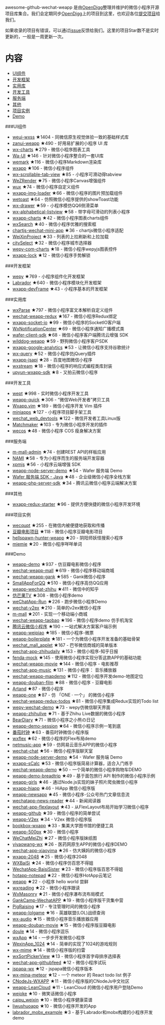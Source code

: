 awesome-github-wechat-weapp 是由[OpenDigg](http://www.opendigg.com/)整理并维护的微信小程序开源项目库集合。我们会定期同步[OpenDigg](http://www.opendigg.com/tags/wechat-app)上的项目到这里，也欢迎各位[提交项目](https://github.com/opendigg/opending-share-projects)给我们。 

如果收录的项目有错误，可以通过[issue](https://github.com/opendigg/awesome-github-wechat-weapp/issues)反馈给我们。这里的项目Star数不是实时更新的，一般是一周更新一次。 

# 内容 

- [UI组件](#UI组件) 
- [开发框架](#开发框架) 
- [实用库](#实用库) 
- [开发工具](#开发工具) 
- [服务端](#服务端) 
- [其他](#其他) 
- [项目实例](#项目实例) 
- [Demo](#Demo) 

###UI组件 

- [weui-wxss](https://github.com/weui/weui-wxss) ★1404 - 同微信原生视觉体验一致的基础样式库 
- [zanui-weapp](https://github.com/youzan/zanui-weapp) ★490 - 好用易扩展的小程序 UI 库 
- [wx-charts](https://github.com/xiaolin3303/wx-charts) ★279 - 微信小程序图表工具 
- [Wa-UI](https://github.com/liujians/Wa-UI) ★146 - 针对微信小程序整合的一套UI库 
- [wemark](https://github.com/TooBug/wemark) ★116 - 微信小程序Markdown渲染库 
- [wxapp](https://github.com/youzouzou/wxapp) ★106 - 微信小程序组件 
- [wx-scrollable-tab-view](https://github.com/zhongjie-chen/wx-scrollable-tab-view) ★85 - 小程序可滑动得tabview 
- [WeZRender](https://github.com/guyoung/WeZRender) ★75 - 微信小程序Canvas增强组件 
- [wux](https://github.com/skyvow/wux) ★74 - 微信小程序自定义组件 
- [wxapp-img-loader](https://github.com/o2team/wxapp-img-loader) ★66 - 微信小程序的图片预加载组件 
- [wetoast](https://github.com/kiinlam/wetoast) ★64 - 仿照微信小程序提供的showToast功能 
- [wx-drawer](https://github.com/zhongjie-chen/wx-drawer) ★59 - 小程序模仿QQ6侧滑菜单 
- [wx-alphabetical-listview](https://github.com/zhongjie-chen/wx-alphabetical-listview) ★58 - 带字母可滑动的列表小程序 
- [wxapp-charts](https://github.com/hawx1993/wxapp-charts) ★42 - 微信小程序图表charts组件 
- [wxSearch](https://github.com/icindy/wxSearch) ★40 - 微信小程序优雅的搜索框 
- [chartjs-wechat-mini-app](https://github.com/xiabingwu/chartjs-wechat-mini-app) ★36 - chartjs微信小程序适配 
- [WeiXinProject](https://github.com/lidong1665/WeiXinProject) ★33 - 列表的上拉刷新和上拉加载 
- [citySelect](https://github.com/chenjinxinlove/citySelect) ★32 - 微信小程序城市选择器 
- [wepy-com-charts](https://github.com/CalvinHong/wepy-com-charts) ★18 - 微信小程序wepyjs图表控件 
- [wxapp-lock](https://github.com/demi520/wxapp-lock) ★12 - 微信小程序手势解锁 

###开发框架 

- [wepy](https://github.com/wepyjs/wepy) ★769 - 小程序组件化开发框架 
- [Labrador](https://github.com/maichong/labrador) ★640 - 微信小程序模块化开发框架 
- [wxapp-devFrame](https://github.com/hss01248/wxapp-devFrame) ★43 - 小程序基本的开发框架 

###实用库 

- [wxParse](https://github.com/icindy/wxParse) ★797 - 微信小程序富文本解析自定义组件 
- [wechat-weapp-redux](https://github.com/charleyw/wechat-weapp-redux) ★167 - 微信小程序Redux绑定 
- [wxapp-socket-io](https://github.com/fanweixiao/wxapp-socket-io) ★99 - 微信小程序的SocketIO客户端 
- [WxNotificationCenter](https://github.com/icindy/WxNotificationCenter) ★69 - 微信小程序通知广播模式类 
- [wafer-client-sdk](https://github.com/tencentyun/weapp-client-sdk) ★68 - 微信小程序客户端腾讯云增强 SDK 
- [wilddog-weapp](https://github.com/WildDogTeam/wilddog-weapp) ★59 - 野狗微信小程序客户SDK 
- [wxapp-google-analytics](https://github.com/rchunping/wxapp-google-analytics) ★53 - 让微信小程序支持谷歌统计 
- [wx-query](https://github.com/stephenml/wx-query) ★52 - 微信小程序仿jQuery插件 
- [wxapp-jsapi](https://github.com/baidumapapi/wxapp-jsapi) ★28 - 百度地图微信小程序 
- [wxstream](https://github.com/wpcfan/wxstream) ★18 - 微信小程序的响应式编程类库封装 
- [upyun-wxapp-sdk](https://github.com/upyun/upyun-wxapp-sdk) ★8 - 又拍云微信小程序 

###开发工具 

- [wept](https://github.com/chemzqm/wept) ★998 - 实时微信小程序开发工具 
- [weapp-quick](https://github.com/phodal/weapp-quick) ★306 - “微信Web开发者”拷贝工具 
- [Wxapp.vim](https://github.com/chemzqm/wxapp.vim) ★189 - 微信小程序开发 Vim 插件 
- [miniapps](https://github.com/DDFE/miniapps) ★127 - 小程序项目脚手架工具 
- [wechat_web_devtools](https://github.com/yuan1994/wechat_web_devtools) ★122 - 微信开发者工具Linux版 
- [Matchmaker](https://github.com/lypeer/Matchmaker) ★103 - 专为微信小程序开发的插件 
- [wecos](https://github.com/tencentyun/wecos) ★48 - 微信小程序 COS 瘦身解决方案 

###服务端 

- [m-mall-admin](https://github.com/skyvow/m-mall-admin) ★74 - 创建REST API的样板应用 
- [NAMI](https://github.com/wodenwang/nami) ★58 - 专为小程序而生的服务端开发容器 
- [xpmjs](https://github.com/XpmJS/xpmjs) ★56 - 小程序云端增强 SDK 
- [weapp-node-server-demo](https://github.com/tencentyun/weapp-node-server-demo) ★54 - Wafer 服务端 Demo 
- [Wafer 服务端 SDK - Java](https://github.com/tencentyun/weapp-java-server-sdk) ★48 - 企业级微信小程序全栈方案 
- [weapp-php-server-sdk](https://github.com/tencentyun/weapp-php-server-sdk) ★34 - 腾讯云微信小程序云端解决方案 

###其他 

- [wxapp-redux-starter](https://github.com/qixiuss/wxapp-redux-starter) ★96 - 提供方便快捷的微信小程序开发环境 

###项目实例 

- [wecqupt](https://github.com/lanshan-studio/wecqupt) ★255 - 在微信内被便捷地获取和传播 
- [豆瓣电影项目](https://github.com/songhaoreact/豆瓣电影项目) ★118 - 微信小程序豆瓣电影项目 
- [hellspawn-hunter-weapp](https://github.com/bluedazzle/hellspawn-hunter-weapp) ★20 - 阴阳师妖怪搜索小程序 
- [miemie](https://github.com/airingursb/miemie) ★20 - 微信小程序咩咩单词 

###Demo 

- [weapp-demo](https://github.com/zce/weapp-demo) ★937 - 仿豆瓣电影微信小程序 
- [wechat-weapp-mall](https://github.com/liuxuanqiang/wechat-weapp-mall) ★619 - 微信小程序移动端商城 
- [wechat-weapp-gank](https://github.com/lypeer/wechat-weapp-gank) ★585 - Gank微信小程序 
- [SmallAppForQQ](https://github.com/xiehui999/SmallAppForQQ) ★510 - 微信小程序高仿QQ应用 
- [weapp-wechat-zhihu](https://github.com/RebeccaHanjw/weapp-wechat-zhihu) ★411 - 微信中的知乎 
- [仿芒果TV](https://github.com/web-Marker/wechat-Development) ★308 - 微信小程序demo 
- [weChatApp-Run](https://github.com/alanwangmodify/weChatApp-Run) ★226 - 跑步微信小程序Demo 
- [wechat-v2ex](https://github.com/jectychen/wechat-v2ex) ★210 - 简单的v2ex微信小程序 
- [m-mall](https://github.com/skyvow/m-mall) ★201 - 实现一个移动端小商城 
- [wechat-weapp-taobao](https://github.com/ChangQing666/wechat-weapp-taobao) ★196 - 微信小程序demo 仿手机淘宝 
- [腾讯云微信小程序](https://github.com/tencentyun/weapp-client-demo) ★190 - 一站式解决方案客户端示例 
- [weapp-weipiao](https://github.com/wangmingjob/weapp-weipiao) ★185 - 微信小程序-微票 
- [weapp-boilerplate](https://github.com/zce/weapp-boilerplate) ★181 - 一个为微信小程序开发准备的基础骨架 
- [wechat_mall_applet](https://github.com/bayetech/wechat_mall_applet) ★167 - 巴爷微信商城的简单版本 
- [wechat-app-zhihudaily](https://github.com/myronliu347/wechat-app-zhihudaily) ★153 - 微信小程序-知乎日报 
- [fenda-mock](https://github.com/davedavehong/fenda-mock) ★145 - 使用微信小程序实现分答这款APP的基础功能 
- [wechat-weapp-movie](https://github.com/yesifeng/wechat-weapp-movie) ★144 - 微信小程序 - 电影推荐 
- [wechat-app-music](https://github.com/eyasliu/wechat-app-music) ★131 - 微信小程序： 音乐播放器 
- [wechat-weapp-mapdemo](https://github.com/giscafer/wechat-weapp-mapdemo) ★112 - 微信小程序开发demo-地图定位 
- [weapp-douban-film](https://github.com/hingsir/weapp-douban-film) ★88 - 微信小程序 - 豆瓣电影 
- [Artand](https://github.com/SuperKieran/weapp-artand) ★87 - 微信小程序 
- [weapp-one](https://github.com/ahonn/weapp-one) ★87 - 仿 「ONE · 一个」 的微信小程序 
- [wechat-weapp-redux-todos](https://github.com/charleyw/wechat-weapp-redux-todos) ★81 - 微信小程序集成Redux实现的Todo list 
- [wepy-wechat-demo](https://github.com/wepyjs/wepy-wechat-demo) ★73 - wepy仿微信聊天界面 
- [weapp-zhihulive](https://github.com/dongweiming/weapp-zhihulive) ★71 - 基于Zhihu Live数据的微信小程序 
- [BearDiary](https://github.com/harveyqing/BearDiary) ★71 - 微信小程序之小熊の日记 
- [weapp-demo-session](https://github.com/CFETeam/weapp-demo-session) ★64 - 微信小程序示例一笔到底 
- [番茄时钟](https://github.com/kraaas/timer) ★63 - 番茄时钟微信小程序版 
- [wxflex](https://github.com/icindy/wxflex) ★62 - 微信小程序的Flex布局demo 
- [netmusic-app](https://github.com/sqaiyan/netmusic-app) ★59 - 仿网易云音乐APP的微信小程序 
- [wechat-chat](https://github.com/ericzyh/wechat-chat) ★56 - 微信小程序版聊天室 
- [weapp-node-server-demo](https://github.com/tencentyun/weapp-node-server-demo) ★54 - Wafer 服务端 Demo 
- [wxapp-sCalc](https://github.com/dunizb/wxapp-sCalc) ★53 - 微信小程序版简易计算器，适合入门练手 
- [wechat-weapp-demo](https://github.com/SeptemberMaples/wechat-weapp-demo) ★50 - 一个简单的微信小程序购物车DEMO 
- [weapp-demo-breadtrip](https://github.com/romoo/weapp-demo-breadtrip) ★49 - 基于面包旅行 API 制作的微信小程序示例 
- [weapp-girls](https://github.com/litt1e-p/weapp-girls) ★46 - 通过Node.js实现的妹子照片爬虫微信小程序 
- [wxapp-hiapp](https://github.com/BelinChung/wxapp-hiapp) ★46 - HiApp 微信小程序版 
- [weapp-newsapp](https://github.com/hijiangtao/weapp-newsapp) ★45 - 微信小程序-公众号热门文章信息流 
- [wechatapp-news-reader](https://github.com/vace/wechatapp-news-reader) ★44 - 新闻阅读器 
- [wechat-app-flexlayout](https://github.com/hardog/wechat-app-flexlayout) ★43 - 从FlexLayout布局开始学习微信小程序 
- [weapp-github](https://github.com/zhengxiaowai/weapp-github) ★39 - 微信小程序的简单尝试 
- [weapp-V2ex](https://github.com/bestony/weapp-V2ex) ★34 - V2ex 微信小程序版 
- [bookbox-wxapp](https://github.com/ToadWoo/bookbox-wxapp) ★33 - 集美大学图书馆的便捷工具 
- [weapp-500px](https://github.com/fluency03/weapp-500px) ★30 - 微信小程序 
- [WeChatMeiZhi](https://github.com/brucevanfdm/WeChatMeiZhi) ★27 - 微信小程序版妹纸图 
- [yiyaowang-wx](https://github.com/jiabinxu/yiyaowang-wx) ★26 - 医药网原生APP的微信小程序DEMO 
- [wechat-app-xiaoyima](https://github.com/iamjs1/wechat-app-xiaoyima) ★26 - 仿大姨妈的微信小程序 
- [wxapp-2048](https://github.com/natee/wxapp-2048) ★25 - 微信小程序2048 
- [WXBaiSi](https://github.com/SureZhangHW/WXBaiSi) ★24 - 微信小程序仿百思不得姐 
- [WechatApp-BaisiSister](https://github.com/Symous/WechatApp-BaisiSister) ★23 - 微信小程序版百思不得姐 
- [hotapp-notepad](https://github.com/hotapp888/hotapp-notepad) ★22 - 微信小程序HotApp云笔记 
- [weapp](https://github.com/kunkun12/weapp) ★22 - 小程序 hello world 尝鲜 
- [wxreading](https://github.com/gxmzjxk/wxreading) ★22 - 微信小程序跟读 
- [WxMasonry](https://github.com/icindy/WxMasonry) ★21 - 微信小程序瀑布流布局模式 
- [GankCamp-WechatAPP](https://github.com/iwgang/GankCamp-WechatAPP) ★19 - 微信小程序版干货集中营 
- [PigRaising](https://github.com/SeaHub/PigRaising) ★17 - 专注管理时间的微信小程序 
- [weapp-lolgame](https://github.com/xiaowenxia/weapp-lolgame) ★16 - 英雄联盟(LOL)战绩查询 
- [wx-audio](https://github.com/xingbofeng/wx-audio) ★15 - 微信小程序音乐播放器应用 
- [weapp-douban-movie](https://github.com/David-Guo/weapp-douban-movie) ★15 - 微信小程序版豆瓣电影 
- [doule](https://github.com/mkxiansheng/doule) ★14 - 微信小程序逗乐 
- [wxApp](https://github.com/Gavin-YYC/wxApp) ★14 - 一步步开发微信小程序 
- [WexinApp_1024](https://github.com/RedLove/WexinApp_1024) ★14 - 简单的实现了1024的游戏规则 
- [wx-mime](https://github.com/jsongo/wx-mime) ★14 - 微信小程序版的扫雷 
- [wxSortPickerView](https://github.com/icindy/wxSortPickerView) ★13 - 微信小程序首字母排序选择表 
- [wechat-app-githubfeed](https://github.com/uniquexiaobai/wechat-app-githubfeed) ★12 - 微信小程序试玩 
- [jspapa-wx](https://github.com/biggerV/jspapa-wx) ★12 - jspapa微信小程序版本 
- [wx-mina-meteor](https://github.com/leijing7/wx-mina-meteor) ★12 - 一个 meteor 的 React todo list 例子 
- [CNodeJs-WXAPP](https://github.com/Shaman05/CNodeJs-WXAPP) ★11 - 微信小程序版的CNodeJs中文社区 
- [weapp-LeanCloud](https://github.com/bestony/weapp-LeanCloud) ★11 - LeanCloud 的微信小程序用户登陆Demo 
- [wejoke](https://github.com/zszdevelop/wejoke) ★10 - 微笑话微信小程序 
- [caipu_weixin](https://github.com/bestTao/caipu_weixin) ★10 - 微信小程序健康菜谱 
- [liwushuoapp](https://github.com/chongbenben/liwushuoapp) ★10 - 微信小程序开发的App 
- [labrador_mobx_example](https://github.com/spacedragon/labrador_mobx_example) ★3 - 基于Labrador和mobx构建的小程序开发demo 
